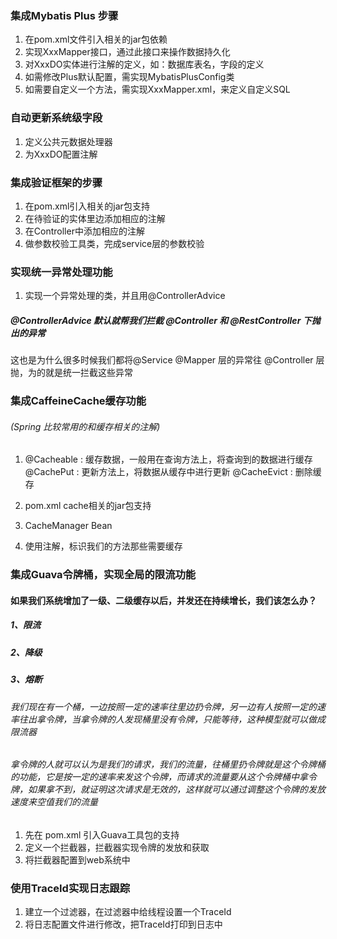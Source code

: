### 集成Mybatis Plus 步骤
1. 在pom.xml文件引入相关的jar包依赖
2. 实现XxxMapper接口，通过此接口来操作数据持久化
3. 对XxxDO实体进行注解的定义，如：数据库表名，字段的定义
4. 如需修改Plus默认配置，需实现MybatisPlusConfig类
5. 如需要自定义一个方法，需实现XxxMapper.xml，来定义自定义SQL

### 自动更新系统级字段
1. 定义公共元数据处理器
2. 为XxxDO配置注解

### 集成验证框架的步骤
1. 在pom.xml引入相关的jar包支持
2. 在待验证的实体里边添加相应的注解
3. 在Controller中添加相应的注解
4. 做参数校验工具类，完成service层的参数校验

### 实现统一异常处理功能
1. 实现一个异常处理的类，并且用@ControllerAdvice

#####  @ControllerAdvice 默认就帮我们拦截 @Controller 和 @RestController 下抛出的异常
这也是为什么很多时候我们都将@Service @Mapper 层的异常往 @Controller 层抛，为的就是统一拦截这些异常


### 集成CaffeineCache缓存功能 
###### (Spring 比较常用的和缓存相关的注解)
1. 
    @Cacheable : 缓存数据，一般用在查询方法上，将查询到的数据进行缓存
    @CachePut : 更新方法上，将数据从缓存中进行更新
    @CacheEvict : 删除缓存
    
2. pom.xml cache相关的jar包支持
3. CacheManager Bean
4. 使用注解，标识我们的方法那些需要缓存

### 集成Guava令牌桶，实现全局的限流功能
#### 如果我们系统增加了一级、二级缓存以后，并发还在持续增长，我们该怎么办？
##### 1、限流
##### 2、降级
##### 3、熔断

###### 我们现在有一个桶，一边按照一定的速率往里边扔令牌，另一边有人按照一定的速率往出拿令牌，当拿令牌的人发现桶里没有令牌，只能等待，这种模型就可以做成限流器
###### 拿令牌的人就可以认为是我们的请求，我们的流量，往桶里扔令牌就是这个令牌桶的功能，它是按一定的速率来发这个令牌，而请求的流量要从这个令牌桶中拿令牌，如果拿不到，就证明这次请求是无效的，这样就可以通过调整这个令牌的发放速度来空值我们的流量


1. 先在 pom.xml 引入Guava工具包的支持
2. 定义一个拦截器，拦截器实现令牌的发放和获取
3. 将拦截器配置到web系统中

### 使用TraceId实现日志跟踪
1. 建立一个过滤器，在过滤器中给线程设置一个TraceId
2. 将日志配置文件进行修改，把TraceId打印到日志中

